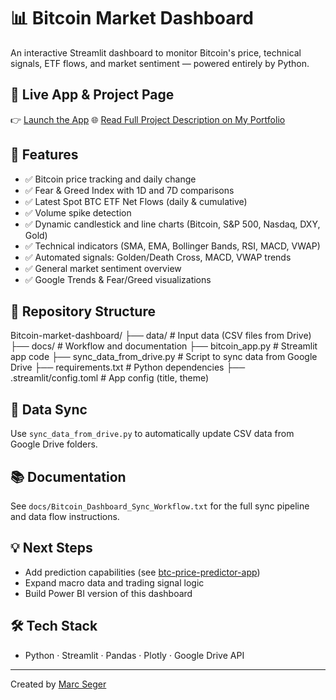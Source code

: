 # 📊 Bitcoin Market Dashboard

An interactive Streamlit dashboard to monitor Bitcoin's price, technical signals, ETF flows, and market sentiment — powered entirely by Python.

## 🚀 Live App & Project Page
👉 [Launch the App](https://marc-seger-bitcoin-market-dashboard.streamlit.app/)
🌐 [Read Full Project Description on My Portfolio](https://marc-seger.github.io/portfolio-website/bitcoin-dashboard.html)

## 🧠 Features

- ✅ Bitcoin price tracking and daily change
- ✅ Fear & Greed Index with 1D and 7D comparisons
- ✅ Latest Spot BTC ETF Net Flows (daily & cumulative)
- ✅ Volume spike detection
- ✅ Dynamic candlestick and line charts (Bitcoin, S&P 500, Nasdaq, DXY, Gold)
- ✅ Technical indicators (SMA, EMA, Bollinger Bands, RSI, MACD, VWAP)
- ✅ Automated signals: Golden/Death Cross, MACD, VWAP trends
- ✅ General market sentiment overview
- ✅ Google Trends & Fear/Greed visualizations

## 📁 Repository Structure
Bitcoin-market-dashboard/
├── data/ # Input data (CSV files from Drive) 
├── docs/ # Workflow and documentation 
├── bitcoin_app.py # Streamlit app code 
├── sync_data_from_drive.py # Script to sync data from Google Drive 
├── requirements.txt # Python dependencies 
├── .streamlit/config.toml # App config (title, theme)

## 🔄 Data Sync

Use `sync_data_from_drive.py` to automatically update CSV data from Google Drive folders.

## 📚 Documentation

See `docs/Bitcoin_Dashboard_Sync_Workflow.txt` for the full sync pipeline and data flow instructions.

## 💡 Next Steps

- Add prediction capabilities (see [btc-price-predictor-app](https://github.com/Marc-Seger/bitcoin-price-predictor-app))
- Expand macro data and trading signal logic
- Build Power BI version of this dashboard

## 🛠️ Tech Stack

- Python · Streamlit · Pandas · Plotly · Google Drive API

---

Created by [Marc Seger](https://marc-seger.github.io/portfolio)
